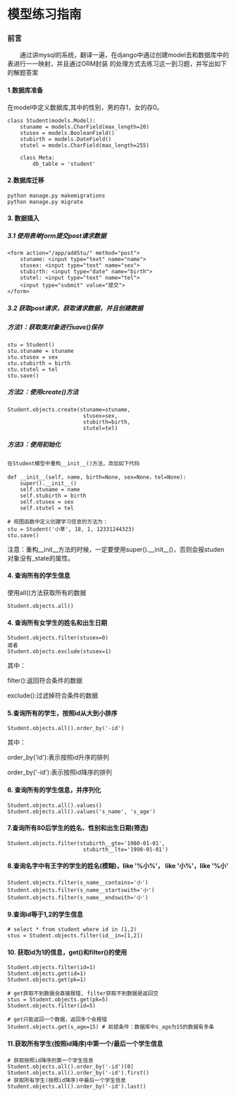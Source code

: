 
# 模型练习指南

### 前言
　　通过讲mysql的系统，翻译一遍，在django中通过创建model去和数据库中的表进行一一映射，并且通过ORM封装
的处理方式去练习这一到习题，并写出如下的解题答案

#### 1.数据库准备

在model中定义数据库,其中的性别，男的存1，女的存0。


    class Student(models.Model):
        stuname = models.CharField(max_length=20)
        stusex = models.BooleanField()
        stubirth = models.DateField()
        stutel = models.CharField(max_length=255)
    
        class Meta:
            db_table = 'student'

#### 2.数据库迁移

	python manage.py makemigrations
	python manage.py migrate


#### 3. 数据插入

##### 3.1 使用表单form提交post请求数据

	<form action="/app/addStu/" method="post">
	    stuname: <input type="text" name="name">
	    stusex: <input type="text" name="sex">
	    stubirth: <input type="date" name="birth">
	    stutel: <input type="text" name="tel">
	    <input type="submit" value="提交">
	</form>


##### 3.2 获取post请求，获取请求数据，并且创建数据

##### 方法1：获取类对象进行save()保存

    stu = Student()
    stu.stuname = stuname
    stu.stusex = sex
    stu.stubirth = birth
    stu.stutel = tel
    stu.save()

##### 方法2：使用create()方法

    Student.objects.create(stuname=stuname, 
    						stusex=sex,
    						stubirth=birth, 
    						stutel=tel)

##### 方法3：使用初始化

	在Student模型中重构__init__()方法，添加如下代码
	
	def __init__(self, name, birth=None, sex=None，tel=None):
	    super().__init__()
	    self.stuname = name
	    self.stubirth = birth 
	    self.stusex = sex
	    self.stutel = tel
	
	# 视图函数中定义创建学习信息的方法为：
	stu = Student('小草', 18, 1, 12331244323)
	stu.save()

注意：重构\_\_init\_\_方法的时候，一定要使用super().\_\_init\_\_()，否则会报studen对象没有_state的属性。

#### 4. 查询所有的学生信息

使用all()方法获取所有的数据

	Student.objects.all()


#### 4. 查询所有女学生的姓名和出生日期

	Student.objects.filter(stusex=0)
	或者
	Student.objects.exclude(stusex=1)


其中：

filter():返回符合条件的数据

exclude():过滤掉符合条件的数据

#### 5.查询所有的学生，按照id从大到小排序

	Student.objects.all().order_by('-id')

其中：

order_by('id'):表示按照id升序的排列

order_by('-id'):表示按照id降序的排列

#### 6. 查询所有的学生信息，并序列化

	Student.objects.all().values()
	Student.objects.all().values('s_name', 's_age')


#### 7.查询所有80后学生的姓名、性别和出生日期(筛选)

	Student.objects.filter(stubirth__gte='1980-01-01', 
							stubirth__lte='1990-01-01')

#### 8.查询名字中有王字的学生的姓名(模糊)，like '%小%'， like '小%'，like '%小'

	Student.objects.filter(s_name__contains='小')
	Student.objects.filter(s_name__startswith='小')
	Student.objects.filter(s_name__endswith='小')

#### 9.查询id等于1,2的学生信息

	# select * from student where id in (1,2)
	stus = Student.objects.filter(id__in=[1,2])


#### 10. 获取id为1的信息，get()和filter()的使用

	Student.objects.filter(id=1)
	Student.objects.get(id=1)
	Student.objects.get(pk=1)
	
	# get获取不到数据会直接报错, filter获取不到数据是返回空
	stus = Student.objects.get(pk=5)
	Student.objects.filter(id=5)
	
	# get只能返回一个数据，返回多个会报错
	Student.objects.get(s_age=15) # 前提条件：数据库中s_age为15的数据有多条

#### 11.获取所有学生(按照id降序)中第一个/最后一个学生信息

	# 获取按照id降序的第一个学生信息
	Student.objects.all().order_by('-id')[0]
	Student.objects.all().order_by('-id').first()
	# 获取所有学生(按照id降序)中最后一个学生信息
	Student.objects.all().order_by('-id').last()